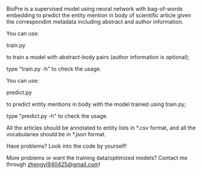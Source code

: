 BioPre is a supervised model using neural network with bag-of-words embedding to predict the entity mention in body of scientific article given the correspondint metadata including abstract and author information.

You can use:

train.py

to train a model with abstract-body pairs (author information is optional);

type "train.py -h" to check the usage.

You can use:

predict.py

to predict entity mentions in body with the model trained using train.py;

type "predict.py -h" to check the usage.

All the articles should be annotated to entity lists in *.csv format, and all the vocabularies should be in *.json format.

Have problems? Look into the code by yourself!

More problems or want the training data/optimized models? Contact me through zhengyl940425@gmail.com!